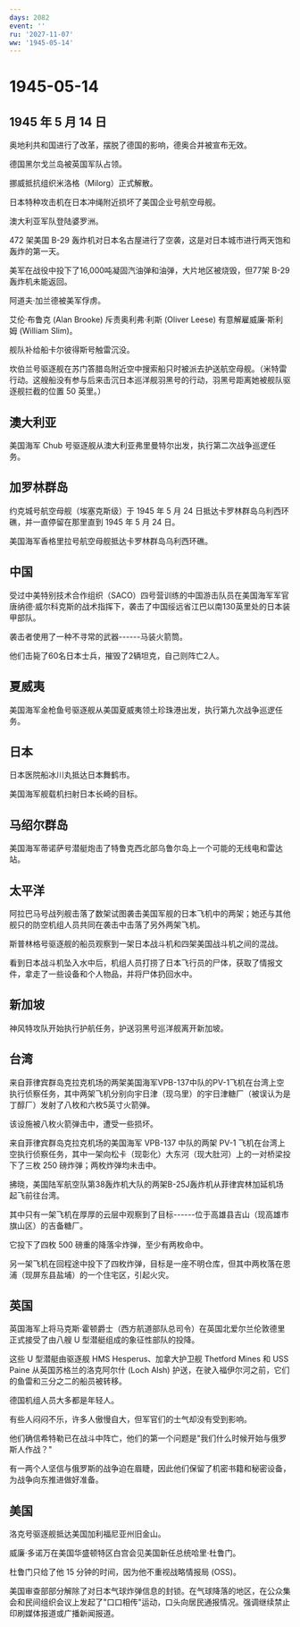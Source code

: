 ```yaml
---
days: 2082
event: ''
ru: '2027-11-07'
ww: '1945-05-14'
---
```


# 1945-05-14

## 1945 年 5 月 14 日

奥地利共和国进行了改革，摆脱了德国的影响，德奥合并被宣布无效。

德国黑尔戈兰岛被英国军队占领。

挪威抵抗组织米洛格（Milorg）正式解散。

日本特种攻击机在日本冲绳附近损坏了美国企业号航空母舰。

澳大利亚军队登陆婆罗洲。

472 架美国 B-29
轰炸机对日本名古屋进行了空袭，这是对日本城市进行两天饱和轰炸的第一天。

美军在战役中投下了16,000吨凝固汽油弹和油弹，大片地区被烧毁，但77架
B-29轰炸机未能返回。

阿道夫·加兰德被美军俘虏。

艾伦·布鲁克 (Alan Brooke) 斥责奥利弗·利斯 (Oliver Leese)
有意解雇威廉·斯利姆 (William Slim)。

舰队补给船卡尔彼得斯号触雷沉没。

坎伯兰号驱逐舰在苏门答腊岛附近空中搜索船只时被派去护送航空母舰。（米特雷行动。这艘船没有参与后来击沉日本巡洋舰羽黑号的行动，羽黑号距离她被舰队驱逐舰拦截的位置
50 英里。）

## 澳大利亚

美国海军 Chub 号驱逐舰从澳大利亚弗里曼特尔出发，执行第二次战争巡逻任务。

## 加罗林群岛

约克城号航空母舰（埃塞克斯级）于 1945 年 5 月 24
日抵达卡罗林群岛乌利西环礁，并一直停留在那里直到 1945 年 5 月 24 日。

美国海军香格里拉号航空母舰抵达卡罗林群岛乌利西环礁。

## 中国

受过中美特别技术合作组织（SACO）四号营训练的中国游击队员在美国海军军官唐纳德·威尔科克斯的战术指挥下，袭击了中国绥远省江巴以南130英里处的日本装甲部队。

袭击者使用了一种不寻常的武器------马装火箭筒。

他们击毙了60名日本士兵，摧毁了2辆坦克，自己则阵亡2人。

## 夏威夷

美国海军金枪鱼号驱逐舰从美国夏威夷领土珍珠港出发，执行第九次战争巡逻任务。

## 日本

日本医院船冰川丸抵达日本舞鹤市。

美国海军舰载机扫射日本长崎的目标。

## 马绍尔群岛

美国海军蒂诺萨号潜艇炮击了特鲁克西北部乌鲁尔岛上一个可能的无线电和雷达站。

## 太平洋

阿拉巴马号战列舰击落了数架试图袭击美国军舰的日本飞机中的两架；她还与其他舰只的防空机组人员共同在袭击中击落了另外两架飞机。

斯普林格号驱逐舰的船员观察到一架日本战斗机和四架美国战斗机之间的混战。

看到日本战斗机坠入水中后，机组人员打捞了日本飞行员的尸体，获取了情报文件，拿走了一些设备和个人物品，并将尸体扔回水中。

## 新加坡

神风特攻队开始执行护航任务，护送羽黑号巡洋舰离开新加坡。

## 台湾

来自菲律宾群岛克拉克机场的两架美国海军VPB-137中队的PV-1飞机在台湾上空执行侦察任务，其中两架飞机分别向宇日津（现乌里）的宇日津糖厂（被误认为是丁醇厂）发射了八枚和六枚5英寸火箭弹。

该设施被八枚火箭弹击中，遭受一些损坏。

来自菲律宾群岛克拉克机场的美国海军 VPB-137 中队的两架 PV-1
飞机在台湾上空执行侦察任务，其中一架向松卡（现彰化）大东河（现大肚河）上的一对桥梁投下了三枚
250 磅炸弹；两枚炸弹均未击中。

拂晓，美国陆军航空队第38轰炸机大队的两架B-25J轰炸机从菲律宾林加延机场起飞前往台湾。

其中只有一架飞机在厚厚的云层中观察到了目标------位于高雄县吉山（现高雄市旗山区）的吉备糖厂。

它投下了四枚 500 磅重的降落伞炸弹，至少有两枚命中。

另一架飞机在回程途中投下了四枚炸弹，目标是一座不明仓库，但其中两枚落在恩浦（现屏东县盐埔）的一个住宅区，引起火灾。

## 英国

英国海军上将马克斯·霍顿爵士（西方航道部队总司令）在英国北爱尔兰伦敦德里正式接受了由八艘
U 型潜艇组成的象征性部队的投降。

这些 U 型潜艇由驱逐舰 HMS Hesperus、加拿大护卫舰 Thetford Mines 和 USS
Paine 从英国苏格兰的洛克阿尔什 (Loch Alsh)
护送，在驶入福伊尔河之前，它们的鱼雷和三分之二的船员被转移。

德国机组人员大多都是年轻人。

有些人闷闷不乐，许多人傲慢自大，但军官们的士气却没有受到影响。

他们确信希特勒已在战斗中阵亡，他们的第一个问题是"我们什么时候开始与俄罗斯人作战？"

有一两个人坚信与俄罗斯的战争迫在眉睫，因此他们保留了机密书籍和秘密设备，为战争向东推进做好准备。

## 美国

洛克号驱逐舰抵达美国加利福尼亚州旧金山。

威廉·多诺万在美国华盛顿特区白宫会见美国新任总统哈里·杜鲁门。

杜鲁门只给了他 15 分钟的时间，因为他不重视战略情报局 (OSS)。

美国审查部部分解除了对日本气球炸弹信息的封锁。在气球降落的地区，在公众集会和民间组织会议上发起了"口口相传"运动，口头向居民通报情况。强调继续禁止印刷媒体报道或广播新闻报道。